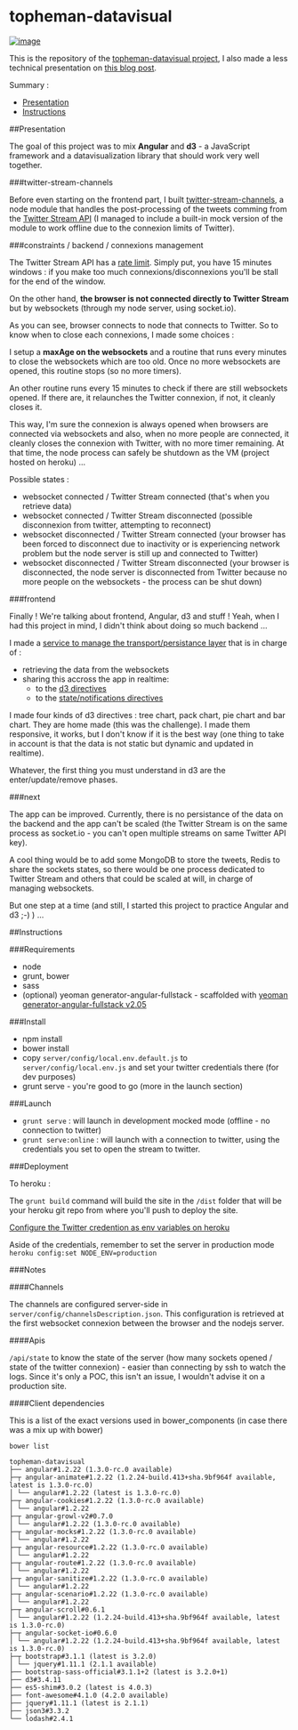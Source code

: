 topheman-datavisual
===================

[![image](http://dev.topheman.com/wp-content/uploads/2014/08/angular-topheman-logo-medium.png)](http://topheman-datavisual.herokuapp.com/)

This is the repository of the [topheman-datavisual project](http://topheman-datavisual.herokuapp.com/), I also made a less technical presentation on [this blog post](http://dev.topheman.com/datavisualization-with-angular-and-d3-on-the-twitter-stream-api).

Summary :

* [Presentation](#presentation)
* [Instructions](#instructions)

##Presentation

The goal of this project was to mix **Angular** and **d3** - a JavaScript framework and a datavisualization library that should work very well together.

###twitter-stream-channels

Before even starting on the frontend part, I built [twitter-stream-channels](http://labs.topheman.com/twitter-stream-channels/), a node module that handles the post-processing of the tweets comming from the [Twitter Stream API](http://labs.topheman.com/twitter-stream-channels/) (I managed to include a built-in mock version of the module to work offline due to the connexion limits of Twitter).

###constraints / backend / connexions management

The Twitter Stream API has a [rate limit](https://dev.twitter.com/docs/rate-limiting/1.1). Simply put, you have 15 minutes windows : if you make too much connexions/disconnexions you'll be stall for the end of the window.

On the other hand, **the browser is not connected directly to Twitter Stream** but by websockets (through my node server, using socket.io).

As you can see, browser connects to node that connects to Twitter. So to know when to close each connexions, I made some choices :

I setup a **maxAge on the websockets** and a routine that runs every minutes to close the websockets which are too old. Once no more websockets are opened, this routine stops (so no more timers).

An other routine runs every 15 minutes to check if there are still websockets opened. If there are, it relaunches the Twitter connexion, if not, it cleanly closes it.

This way, I'm sure the connexion is always opened when browsers are connected via websockets and also, when no more people are connected, it cleanly closes the connexion with Twitter, with no more timer remaining. At that time, the node process can safely be shutdown as the VM (project hosted on heroku) ...

Possible states :

* websocket connected / Twitter Stream connected (that's when you retrieve data)
* websocket connected / Twitter Stream disconnected (possible disconnexion from twitter, attempting to reconnect)
* websocket disconnected / Twitter Stream connected (your browser has been forced to disconnect due to inactivity or is experiencing network problem but the node server is still up and connected to Twitter)
* websocket disconnected / Twitter Stream disconnected (your browser is disconnected, the node server is disconnected from Twitter because no more people on the websockets - the process can be shut down)

###frontend

Finally ! We're talking about frontend, Angular, d3 and stuff ! Yeah, when I had this project in mind, I didn't think about doing so much backend ...

I made a [service to manage the transport/persistance layer](https://github.com/topheman/topheman-datavisual/blob/master/client/app/services/persistance/persistance.service.js) that is in charge of :

* retrieving the data from the websockets
* sharing this accross the app in realtime:
	* to the [d3 directives](https://github.com/topheman/topheman-datavisual/tree/master/client/app/directives/d3)
	* to the [state/notifications directives](https://github.com/topheman/topheman-datavisual/blob/master/client/app/directives/stateNotifications/stateNotifications.directive.js)

I made four kinds of d3 directives : tree chart, pack chart, pie chart and bar chart. They are home made (this was the challenge). I made them responsive, it works, but I don't know if it is the best way (one thing to take in account is that the data is not static but dynamic and updated in realtime).

Whatever, the first thing you must understand in d3 are the enter/update/remove phases.

###next

The app can be improved. Currently, there is no persistance of the data on the backend and the app can't be scaled (the Twitter Stream is on the same process as socket.io - you can't open multiple streams on same Twitter API key).

A cool thing would be to add some MongoDB to store the tweets, Redis to share the sockets states, so there would be one process dedicated to Twitter Stream and others that could be scaled at will, in charge of managing websockets.

But one step at a time (and still, I started this project to practice Angular and d3 ;-) ) ...


##Instructions

###Requirements

* node
* grunt, bower
* sass
* (optional) yeoman generator-angular-fullstack - scaffolded with [yeoman generator-angular-fullstack v2.05](https://github.com/DaftMonk/generator-angular-fullstack/tree/v2.0.5)

###Install

* npm install
* bower install
* copy `server/config/local.env.default.js` to `server/config/local.env.js` and set your twitter credentials there (for dev purposes)
* grunt serve - you're good to go (more in the launch section)

###Launch

* `grunt serve` : will launch in development mocked mode (offline - no connection to twitter)
* `grunt serve:online` : will launch with a connection to twitter, using the credentials you set to open the stream to twitter.

###Deployment

To heroku :

The `grunt build` command will build the site in the `/dist` folder that will be your heroku git repo from where you'll push to deploy the site.

[Configure the Twitter credention as env variables on heroku](https://devcenter.heroku.com/articles/getting-started-with-nodejs#define-config-vars)

Aside of the credentials, remember to set the server in production mode `heroku config:set NODE_ENV=production`

###Notes

####Channels

The channels are configured server-side in `server/config/channelsDescription.json`. This configuration is retrieved at the first websocket connexion between the browser and the nodejs server.

####Apis

`/api/state` to know the state of the server (how many sockets opened / state of the twitter connexion) - easier than connecting by ssh to watch the logs. Since it's only a POC, this isn't an issue, I wouldn't advise it on a production site.

####Client dependencies

This is a list of the exact versions used in bower_components (in case there was a mix up with bower)

`bower list`

```
topheman-datavisual
├── angular#1.2.22 (1.3.0-rc.0 available)
├─┬ angular-animate#1.2.22 (1.2.24-build.413+sha.9bf964f available, latest is 1.3.0-rc.0)
│ └── angular#1.2.22 (latest is 1.3.0-rc.0)
├─┬ angular-cookies#1.2.22 (1.3.0-rc.0 available)
│ └── angular#1.2.22
├─┬ angular-growl-v2#0.7.0
│ └── angular#1.2.22 (1.3.0-rc.0 available)
├─┬ angular-mocks#1.2.22 (1.3.0-rc.0 available)
│ └── angular#1.2.22
├─┬ angular-resource#1.2.22 (1.3.0-rc.0 available)
│ └── angular#1.2.22
├─┬ angular-route#1.2.22 (1.3.0-rc.0 available)
│ └── angular#1.2.22
├─┬ angular-sanitize#1.2.22 (1.3.0-rc.0 available)
│ └── angular#1.2.22
├─┬ angular-scenario#1.2.22 (1.3.0-rc.0 available)
│ └── angular#1.2.22
├─┬ angular-scroll#0.6.1
│ └── angular#1.2.22 (1.2.24-build.413+sha.9bf964f available, latest is 1.3.0-rc.0)
├─┬ angular-socket-io#0.6.0
│ └── angular#1.2.22 (1.2.24-build.413+sha.9bf964f available, latest is 1.3.0-rc.0)
├─┬ bootstrap#3.1.1 (latest is 3.2.0)
│ └── jquery#1.11.1 (2.1.1 available)
├── bootstrap-sass-official#3.1.1+2 (latest is 3.2.0+1)
├── d3#3.4.11
├── es5-shim#3.0.2 (latest is 4.0.3)
├── font-awesome#4.1.0 (4.2.0 available)
├── jquery#1.11.1 (latest is 2.1.1)
├── json3#3.3.2
└── lodash#2.4.1
```